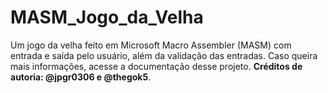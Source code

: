 # MASM_Jogo_da_Velha
Um jogo da velha feito em Microsoft Macro Assembler (MASM) com entrada e saída pelo usuário, além da validação das entradas.
Caso queira mais informações, acesse a documentação desse projeto.
__Créditos de autoria: @jpgr0306 e @thegok5__.
